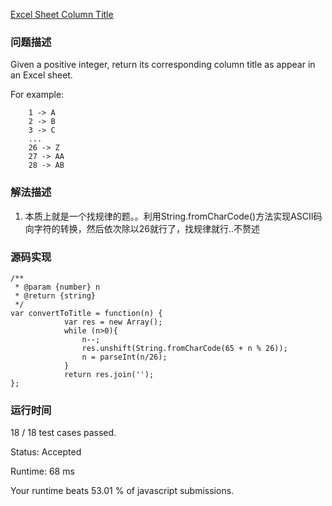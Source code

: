 [Excel Sheet Column Title](https://leetcode.com/problems/excel-sheet-column-title/description/)

### 问题描述
Given a positive integer, return its corresponding column title as appear in an Excel sheet.

For example:
```
    1 -> A
    2 -> B
    3 -> C
    ...
    26 -> Z
    27 -> AA
    28 -> AB 
```

### 解法描述
1. 本质上就是一个找规律的题。。利用String.fromCharCode()方法实现ASCII码向字符的转换，然后依次除以26就行了，找规律就行..不赘述

### 源码实现
```
/**
 * @param {number} n
 * @return {string}
 */
var convertToTitle = function(n) {
            var res = new Array();
            while (n>0){
                n--;
                res.unshift(String.fromCharCode(65 + n % 26));
                n = parseInt(n/26);
            }
            return res.join('');
};
```
### 运行时间

18 / 18 test cases passed.

Status: Accepted

Runtime: 68 ms

Your runtime beats 53.01 % of javascript submissions.
